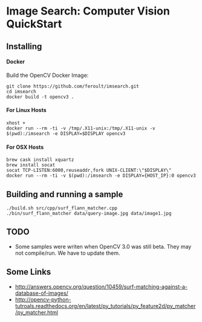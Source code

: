 # Image Search: Computer Vision QuickStart

## Installing

#### Docker

Build the OpenCV Docker Image:

    git clone https://github.com/feroult/imsearch.git
    cd imsearch
    docker build -t opencv3 .

#### For Linux Hosts

    xhost +
    docker run --rm -ti -v /tmp/.X11-unix:/tmp/.X11-unix -v $(pwd):/imsearch -e DISPLAY=$DISPLAY opencv3

#### For OSX Hosts

    brew cask install xquartz
    brew install socat
    socat TCP-LISTEN:6000,reuseaddr,fork UNIX-CLIENT:\"$DISPLAY\"
    docker run --rm -ti -v $(pwd):/imsearch -e DISPLAY={HOST_IP}:0 opencv3

## Building and running a sample

    ./build.sh src/cpp/surf_flann_matcher.cpp
    ./bin/surf_flann_matcher data/query-image.jpg data/image1.jpg

## TODO

* Some samples were writen when OpenCV 3.0 was still beta. They may not compile/run.
  We have to update them.

## Some Links

* http://answers.opencv.org/question/10459/surf-matching-against-a-database-of-images/
* http://opencv-python-tutroals.readthedocs.org/en/latest/py_tutorials/py_feature2d/py_matcher/py_matcher.html
